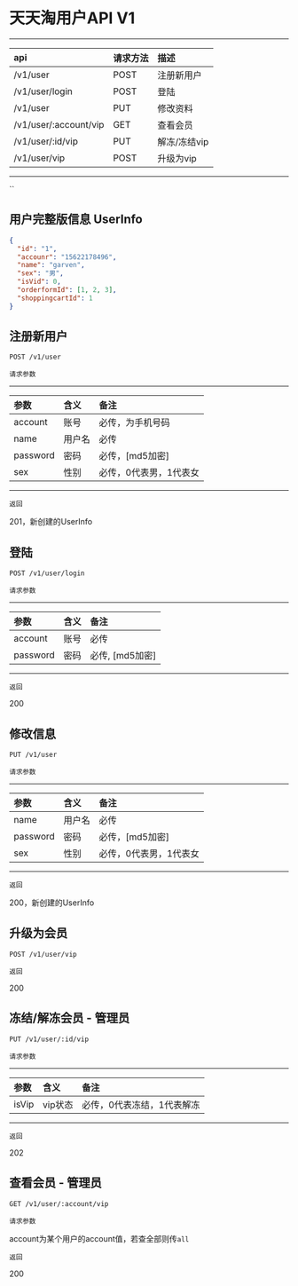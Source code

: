 # 天天淘用户API V1

---
|api    |请求方法   |描述     |
|:------|:---------|:--------|
|/v1/user   |POST   |注册新用户|
|/v1/user/login   |POST     |登陆 |
|/v1/user    |PUT    |修改资料   |
|/v1/user/:account/vip    |GET    |查看会员   |
|/v1/user/:id/vip    |PUT    |解冻/冻结vip   |
|/v1/user/vip    |POST    |升级为vip   |
---
``
## 用户完整版信息 UserInfo

```json
{
  "id": "1",
  "accounr": "15622178496",
  "name": "garven",
  "sex": "男",
  "isVid": 0,
  "orderformId": [1, 2, 3],
  "shoppingcartId": 1
}
```

## 注册新用户

```
POST /v1/user
```

`请求参数`

---
|参数    |含义   |备注     |
|:------|:---------|:--------|
|account   |账号   |必传，为手机号码  |
|name   |用户名   |必传  |
|password   |密码   |必传，[md5加密]  |
|sex   |性别     |必传，0代表男，1代表女 |
---

`返回`

201，新创建的UserInfo

## 登陆

```
POST /v1/user/login
```

`请求参数`

---
|参数    |含义   |备注     |
|:------|:---------|:--------|
|account   |账号   |必传  |
|password    |密码    |必传, [md5加密]   |
---

`返回`

200

## 修改信息

```
PUT /v1/user
```

`请求参数`

---
|参数    |含义   |备注     |
|:------|:---------|:--------|
|name   |用户名   |必传  |
|password   |密码   |必传，[md5加密]  |
|sex   |性别     |必传，0代表男，1代表女 |
---

`返回`

200，新创建的UserInfo

## 升级为会员

```
POST /v1/user/vip
```

`返回`

200

## 冻结/解冻会员 - 管理员

```
PUT /v1/user/:id/vip
```

`请求参数`

---
|参数    |含义   |备注     |
|:------|:---------|:--------|
|isVip   |vip状态   | 必传，0代表冻结，1代表解冻  |
---

`返回`

202

## 查看会员 - 管理员

```
GET /v1/user/:account/vip
```

`请求参数`

account为某个用户的account值，若查全部则传`all`

`返回`

200